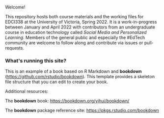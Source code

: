 Welcome! 

This repository hosts both course materials and the working files for EDCI338 at the University of Victoria, Spring 2022. It is a work-in-progress between January and April 2022 with contributors from an undergraduate course in education technology called *Social Media and Personalized Learning*. Members of the general public and especially the #EdTech community are welcome to follow along and contribute via issues or pull-requests.

### What's running this site?
This is an example of a book based on R Markdown and **bookdown** (https://github.com/rstudio/bookdown). This template provides a skeleton file structure that you can edit to create your book. 

Additional resources:

The **bookdown** book: https://bookdown.org/yihui/bookdown/

The **bookdown** package reference site: https://pkgs.rstudio.com/bookdown

